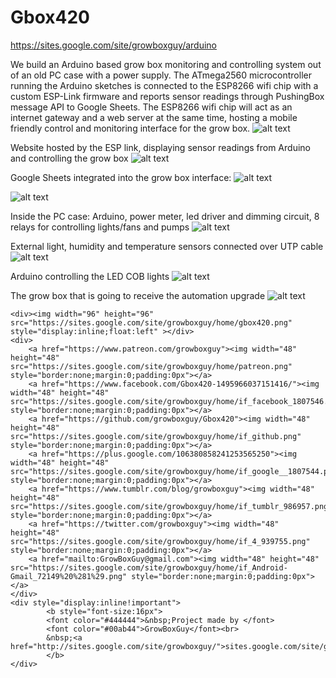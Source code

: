 # Gbox420
https://sites.google.com/site/growboxguy/arduino

We build an Arduino based grow box monitoring and controlling system out of an old PC case with a power supply. The ATmega2560 microcontroller running the Arduino sketches is connected to the ESP8266 wifi chip with a custom ESP-Link firmware and reports sensor readings through PushingBox message API to Google Sheets. The ESP8266 wifi chip will act as an internet gateway and a web server at the same time, hosting a mobile friendly control and monitoring interface for the grow box. 
![alt text](https://docs.google.com/drawings/d/saJcW0ASTVO8vFDMZu1nxyQ/image?w=896&h=417&rev=986&ac=1&parent=13WdrW3qaUhXpjld2XEMji3r6EkQRwYiImda7D3szmkA)

Website hosted by the ESP link, displaying sensor readings from Arduino and controlling the grow box
![alt text](https://lh6.googleusercontent.com/Q7CviRdc5dGbD8tyHI5lj1Z9tSE1Hl1tNV6eScdNlth4r2hYlj1uI-Kdv85KZcW4rLrM1pkxoVkLM3QKZe0QCQsP8f5jktpEer3btAU9ZXpUj2vGMS8KfEoqHiDXt28InjmjQrK3)

Google Sheets integrated into the grow box interface:
![alt text](https://lh3.googleusercontent.com/41GrczKaTNOsarf77zMgRfFIXO0N6_M5OUkGF6ExIX2rAOiUb2TsIqysGyW5Wgh4zuC2HWapsesOLbXWYjlrfgbsEbyCvl771q10y_Fa7Fm9chMcJQheiQtlYBmARe-N49YC4Ujh)

![alt text](https://lh3.googleusercontent.com/GYfuFEZYxv5bDz5c3xNUVWoYVUGvm7BrU0dTOZW3aT5HbDEg0XzhBQun3GnablQhYy24-9FeZQNwcu0NIn7_NnKEgtnC1NQ315UYyHmVLf3CL267afzK913bABHSn6Ym1bKlC4TW)

Inside the PC case: Arduino, power meter, led driver and dimming circuit, 8 relays for controlling lights/fans and pumps
![alt text](https://lh3.googleusercontent.com/BEJLnPGh5m7ayeMAGi42AZ67JkaiOU0_59zkJpUlvnXy1n1U1YEZpEUPduRhplLtXshTBAq42mLORqmNPgFvO-C8O9eElPmEN8FRaZPhtGOkoEtiiq6UptZxyeFbR2k3dKeF35cc)

External light, humidity and temperature sensors connected over UTP cable
![alt text](https://lh3.googleusercontent.com/RLd_GoQMXbY5050mcR9KNx0QPErBM82_zoO1bI0QXvM9aEZs-W4VhJLuANACFuNkh4AJ44UfSpaVPoQbqDHBF1N5JQQuiBkkZO3jxBrlkcyDmmMHLocpfxEQKFOYy52wV3c6QkXO)

Arduino controlling the LED COB lights
![alt text](https://lh3.googleusercontent.com/uFSBH5TT2EaEKr6cV1UqM_5PfG4ATpqilXDMEZxTxx3Qy18JCmlVoFfRVkALXTYOna-tuDUivfka7HD7I4TUDxPXBqD4W7aEM1B-DotJYhE2WEu-JrcyWCliqsgyKGTBHEB5h933)

The grow box that is going to receive the automation upgrade
![alt text](https://lh5.googleusercontent.com/NMUwOTTDus_pxTKW_P74ohs6fLb_kKiaCOYnFVQAbFU0yMe8a1c71M8uRPwVBlCtEN-VOqpKgRcSn0lmjAaRg_3V7xcarfl1BFd8sNAXtWeg036mOkCjjzP_8DmAswhYdLrRjDHi)

	<div><img width="96" height="96" src="https://sites.google.com/site/growboxguy/home/gbox420.png" style="display:inline;float:left" ></div>
	<div>
		<a href="https://www.patreon.com/growboxguy"><img width="48" height="48" src="https://sites.google.com/site/growboxguy/home/patreon.png" style="border:none;margin:0;padding:0px"></a>
		<a href="https://www.facebook.com/Gbox420-1495966037151416/"><img width="48" height="48" src="https://sites.google.com/site/growboxguy/home/if_facebook_1807546.png" style="border:none;margin:0;padding:0px"></a>
		<a href="https://github.com/growboxguy/Gbox420"><img width="48" height="48" src="https://sites.google.com/site/growboxguy/home/if_github.png" style="border:none;margin:0;padding:0px"></a>
		<a href="https://plus.google.com/106380858241253565250"><img width="48" height="48" src="https://sites.google.com/site/growboxguy/home/if_google__1807544.png" style="border:none;margin:0;padding:0px"></a>
		<a href="https://www.tumblr.com/blog/growboxguy"><img width="48" height="48" src="https://sites.google.com/site/growboxguy/home/if_tumblr_986957.png" style="border:none;margin:0;padding:0px"></a>
		<a href="https://twitter.com/growboxguy"><img width="48" height="48" src="https://sites.google.com/site/growboxguy/home/if_4_939755.png" style="border:none;margin:0;padding:0px"></a>
		<a href="mailto:GrowBoxGuy@gmail.com"><img width="48" height="48" src="https://sites.google.com/site/growboxguy/home/if_Android-Gmail_72149%20%281%29.png" style="border:none;margin:0;padding:0px"></a>
	</div>
	<div style="display:inline!important">
			<b style="font-size:16px">
			<font color="#444444">&nbsp;Project made by </font>
			<font color="#00ab44">GrowBoxGuy</font><br>		
			&nbsp;<a href="http://sites.google.com/site/growboxguy/">sites.google.com/site/growboxguy/</a>
			</b>
	</div>
